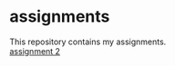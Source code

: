# assignments
This repository contains my assignments.  
[assignment 2](https://github.com/willemvdm/assignments/blob/master/assignment2.ipynb)
